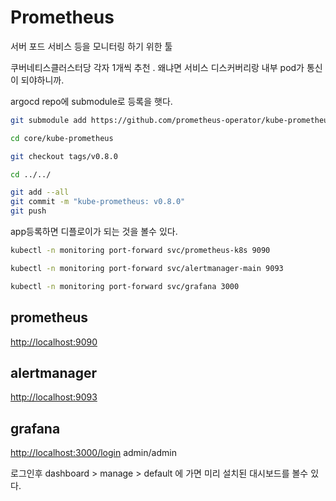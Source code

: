 # Prometheus

서버 포드 서비스 등을 모니터링 하기 위한 툴

쿠버네티스클러스터당 각자 1개씩 추천 . 왜냐면 서비스 디스커버리랑 내부 pod가 통신이 되야하니까.

argocd repo에 submodule로 등록을 햇다.

```bash
git submodule add https://github.com/prometheus-operator/kube-prometheus.git core/kube-prometheus

cd core/kube-prometheus

git checkout tags/v0.8.0

cd ../../

git add --all
git commit -m "kube-prometheus: v0.8.0"
git push
```

app등록하면 디플로이가 되는 것을 볼수 있다.

```bash
kubectl -n monitoring port-forward svc/prometheus-k8s 9090
```

```bash
kubectl -n monitoring port-forward svc/alertmanager-main 9093
```

```bash
kubectl -n monitoring port-forward svc/grafana 3000
```

## prometheus

[http://localhost:9090](http://localhost:9090)

## alertmanager

[http://localhost:9093](http://localhost:9093)

## grafana

[http://localhost:3000/login](http://localhost:3000/login) admin/admin

로그인후 dashboard &gt; manage &gt; default 에 가면 미리 설치된 대시보드를 볼수 있다.
